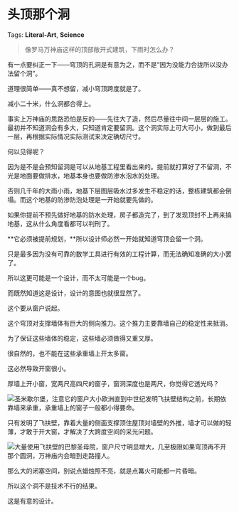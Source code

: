 # 头顶那个洞

Tags: **Literal-Art**, **Science**

> 像罗马万神庙这样的顶部敞开式建筑，下雨时怎么办？



有一点要纠正一下——穹顶的孔洞是有意为之，而不是“因为没能力合拢所以没办法留个洞”。

道理很简单——真不想留，减小穹顶跨度就是了。

减小二十米，什么洞都合得上。

事实上万神庙的思路恐怕是反的——先往大了造，然后尽量往中间一层层的施工。最初并不知道洞会有多大，只知道肯定要留洞。这个洞实际上可大可小，做到最后一层，再根据实际情况实际测试来决定确切尺寸。

何以见得呢？

因为是不是会预知留洞是可以从地基工程里看出来的。提前就打算好了不留洞，不光是地面要做排水，地基本身也要做防渗水泡水的处理。

否则几千年的大雨小雨，地基下层图层吸水过多发生不稳定的话，整栋建筑都会倒塌。而这个地基的防渗防泡处理是一开始就要先做的。

如果你提前不预先做好地基的防水处理，房子都造完了，到了发现顶封不上再来搞地基，这从什么角度看都可以判刑了。

**它必须被提前规划，**所以设计师必然一开始就知道穹顶会留一个洞。

只是最多因为没有可靠的数学工具进行有效的工程计算，而无法确知准确的大小罢了。

所以这更可能是一个设计，而不太可能是一个bug。

而既然知道这是设计，设计的意图也就很显然了。

这个要从窗户说起。

这个穹顶对支撑墙体有巨大的侧向推力。这个推力主要靠墙自己的稳定性来抵消。

为了保证这些墙体的稳定，这些墙必须做得又重又厚。

很自然的，也不能在这些承重墙上开太多窗。

这必然导致开窗很小。

厚墙上开小窗，宽两尺高四尺的窗子，窗洞深度也是两尺，你觉得它透光吗？

![](https://picx.zhimg.com/50/v2-e2677a44c6aee7fb27509ba7b817707a_720w.jpg?source=1940ef5c)圣米歇尔堡，注意它的窗户大小欧洲直到中世纪发明飞扶壁结构之前，长期依靠墙来承重，承重墙上的窗子一般都小得要命。

只有发明了飞扶壁，靠着大量的侧面支撑顶住屋顶对墙壁的外推，墙才可以做的轻薄，才敢于开大窗，才解决了大跨度空间的采光问题。

![](https://pic1.zhimg.com/50/v2-fb4361fe7bc835584d7205277e458367_720w.jpg?source=1940ef5c)大量使用飞扶壁的巴黎圣母院，窗户尺寸明显增大，几至极限如果穹顶再不开那个圆洞，万神庙内会暗到走路撞人。

那么大的闭塞空间，别说点蜡烛照不亮，就是点篝火可能都一片昏暗。

所以这个洞不是技术不行的结果。

这是有意的设计。



